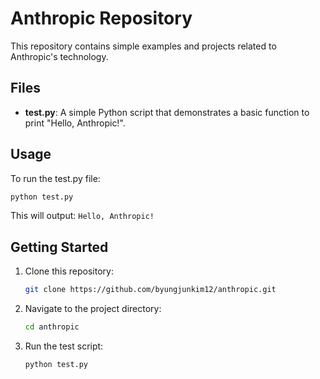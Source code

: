 # Anthropic Repository

This repository contains simple examples and projects related to Anthropic's technology.

## Files

- **test.py**: A simple Python script that demonstrates a basic function to print "Hello, Anthropic!".

## Usage

To run the test.py file:

```bash
python test.py
```

This will output: `Hello, Anthropic!`

## Getting Started

1. Clone this repository:
   ```bash
   git clone https://github.com/byungjunkim12/anthropic.git
   ```

2. Navigate to the project directory:
   ```bash
   cd anthropic
   ```

3. Run the test script:
   ```bash
   python test.py
   ```
